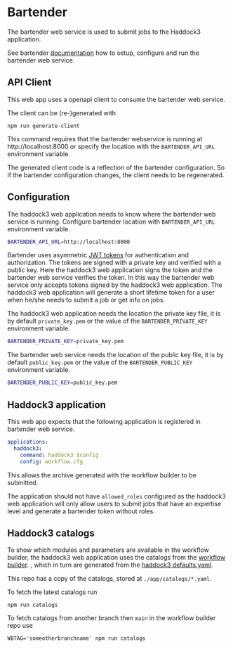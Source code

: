 # Bartender

The bartender web service is used to submit jobs to the Haddock3 application.

See bartender [documentation](https://i-vresse-bartender.readthedocs.io/en/latest/) how to setup, configure and run the bartender web service.

## API Client

This web app uses a openapi client to consume the bartender web service.

The client can be (re-)generated with

```shell
npm run generate-client
```

This command requires that the bartender webservice is running at http://localhost:8000
or specify the location with the `BARTENDER_API_URL` environment variable.

The generated client code is a reflection of the bartender configuration.
So if the bartender configuration changes, the client needs to be regenerated.

## Configuration

The haddock3 web application needs to know where the bartender web service is running.
Configure bartender location with `BARTENDER_API_URL` environment variable.

```sh
BARTENDER_API_URL=http://localhost:8000
```

Bartender uses asymmetric [JWT tokens](https://jwt.io) for authentication and authorization.
The tokens are signed with a private key and verified with a public key.
Here the haddock3 web application signs the token and the bartender web service verifies the token.
In this way the bartender web service only accepts tokens signed by the haddock3 web application.
The haddock3 web application will generate a short lifetime token for a user when he/she needs to submit a job or get info on jobs.

The haddock3 web application needs the location the private key file, it is by default `private_key.pem` or the value of the `BARTENDER_PRIVATE_KEY` environment variable.

```sh
BARTENDER_PRIVATE_KEY=private_key.pem
```

The bartender web service needs the location of the public key file, it is by default `public_key.pem` or the value of the `BARTENDER_PUBLIC_KEY` environment variable.

```sh
BARTENDER_PUBLIC_KEY=public_key.pem
```

## Haddock3 application

This web app expects that the following application is registered in bartender web service.

```yaml
applications:
  haddock3:
    command: haddock3 $config
    config: workflow.cfg
```

This allows the archive generated with the workflow builder to be submitted.

The application should not have `allowed_roles` configured as the haddock3 web application will only allow users to submit jobs that have an expertise level and generate a bartender token without roles.

## Haddock3 catalogs

To show which modules and parameters are available in the workflow builder, the haddock3 web application uses the catalogs from the [workflow builder](https://github.com/i-VRESSE/workflow-builder/tree/main/packages/haddock3_catalog/public/catalog).
, which in turn are generated from the [haddock3 defaults.yaml](https://github.com/haddocking/haddock3/blob/main/src/haddock/modules/defaults.yaml).

This repo has a copy of the catalogs, stored at `./app/catalogs/*.yaml`.

To fetch the latest catalogs run

```shell
npm run catalogs
```

To fetch catalogs from another branch then `main` in the workflow builder repo use

```shell
WBTAG='someotherbranchname' npm run catalogs
```

